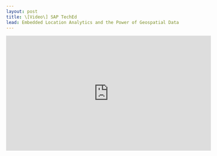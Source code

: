 ```yaml
---
layout: post
title: \[Video\] SAP TechEd
lead: Embedded Location Analytics and the Power of Geospatial Data
---
```


<iframe width="560" height="315" src="https://www.youtube.com/embed/RcdtBsxXkIU?si=fs21gXDjYPy2kdTk" title="YouTube video player" frameborder="0" allow="accelerometer; autoplay; clipboard-write; encrypted-media; gyroscope; picture-in-picture; web-share" referrerpolicy="strict-origin-when-cross-origin" allowfullscreen></iframe>